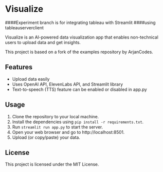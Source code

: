 # Visualize
####Experiment branch is for integrating tableau with Streamlit
####using tableauserverclient

Visualize is an AI-powered data visualization app that enables non-technical users to upload data and get insights.

This project is based on a fork of the examples repository by ArjanCodes.

## Features
- Upload data easily
- Uses OpenAI API, ElevenLabs API, and Streamlit library
- Text-to-speech (TTS) feature can be enabled or disabled in app.py

## Usage
1. Clone the repository to your local machine.
2. Install the dependencies using `pip install -r requirements.txt`.
3. Run `streamlit run app.py` to start the server.
4. Open your web browser and go to http://localhost:8501.
5. Upload (or copy/paste) your data.

## License
This project is licensed under the MIT License.
